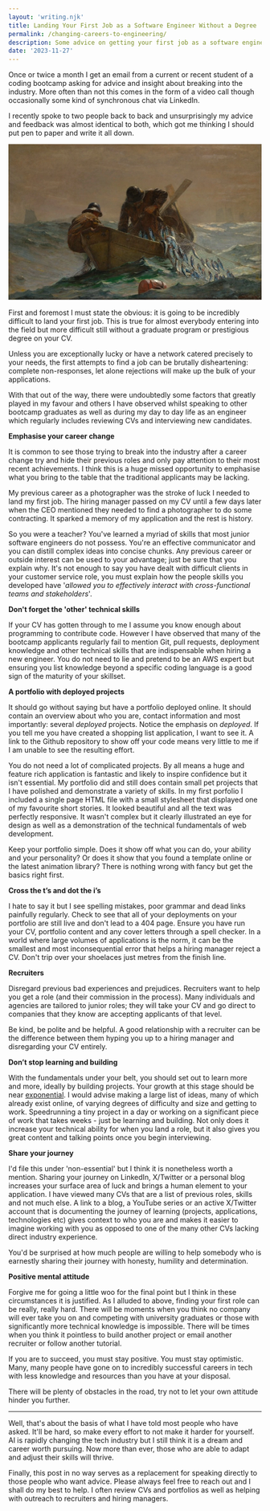 ```yaml
---
layout: 'writing.njk'
title: Landing Your First Job as a Software Engineer Without a Degree
permalink: /changing-careers-to-engineering/
description: Some advice on getting your first job as a software engineer when coming from a non-traditional background
date: '2023-11-27'
---
```


Once or twice a month I get an email from a current or recent student of a coding bootcamp asking for advice and insight about breaking into the industry. More often than not this comes in the form of a video call though occasionally some kind of synchronous chat via LinkedIn.

I recently spoke to two people back to back and unsurprisingly my advice and feedback was almost identical to both, which got me thinking I should put pen to paper and write it all down.

![The Herring Net by Winslow Homer](/assets/images/theherringnet.webp 'The Herring Net by Winslow Homer')

First and foremost I must state the obvious: it is going to be incredibly difficult to land your first job. This is true for almost everybody entering into the field but more difficult still without a graduate program or prestigious degree on your CV.

Unless you are exceptionally lucky or have a network catered precisely to your needs, the first attempts to find a job can be brutally disheartening: complete non-responses, let alone rejections will make up the bulk of your applications.

With that out of the way, there were undoubtedly some factors that greatly played in my favour and others I have observed whilst speaking to other bootcamp graduates as well as during my day to day life as an engineer which regularly includes reviewing CVs and interviewing new candidates.

**Emphasise your career change**

It is common to see those trying to break into the industry after a career change try and hide their previous roles and only pay attention to their most recent achievements. I think this is a huge missed opportunity to emphasise what you bring to the table that the traditional applicants may be lacking.

My previous career as a photographer was the stroke of luck I needed to land my first job. The hiring manager passed on my CV until a few days later when the CEO mentioned they needed to find a photographer to do some contracting. It sparked a memory of my application and the rest is history.

So you were a teacher? You've learned a myriad of skills that most junior software engineers do not possess. You're an effective communicator and you can distill complex ideas into concise chunks.
Any previous career or outside interest can be used to your advantage; just be sure that you explain why. It's not enough to say you have dealt with difficult clients in your customer service role, you must explain how the people skills you developed have '_allowed you to effectively interact with cross-functional teams and stakeholders_'.

**Don't forget the 'other' technical skills**

If your CV has gotten through to me I assume you know enough about programming to contribute code. However I have observed that many of the bootcamp applicants regularly fail to mention Git, pull requests, deployment knowledge and other technical skills that are indispensable when hiring a new engineer.
You do not need to lie and pretend to be an AWS expert but ensuring you list knowledge beyond a specific coding language is a good sign of the maturity of your skillset.

**A portfolio with deployed projects**

It should go without saying but have a portfolio deployed online. It should contain an overview about who you are, contact information and most importantly: several _deployed_ projects. Notice the emphasis on _deployed_. If you tell me you have created a shopping list application, I want to see it. A link to the Github repository to show off your code means very little to me if I am unable to see the resulting effort.

You do not need a lot of complicated projects. By all means a huge and feature rich application is fantastic and likely to inspire confidence but it isn't essential. My portfolio did and still does contain small pet projects that I have polished and demonstrate a variety of skills. In my first porfolio I included a single page HTML file with a small stylesheet that displayed one of my favourite short stories. It looked beautiful and all the text was perfectly responsive. It wasn't complex but it clearly illustrated an eye for design as well as a demonstration of the technical fundamentals of web development.

Keep your portfolio simple. Does it show off what you can do, your ability and your personality? Or does it show that you found a template online or the latest animation library? There is nothing wrong with fancy but get the basics right first.

**Cross the t’s and dot the i’s**

I hate to say it but I see spelling mistakes, poor grammar and dead links painfully regularly. Check to see that all of your deployments on your portfolio are still live and don't lead to a 404 page. Ensure you have run your CV, portfolio content and any cover letters through a spell checker. In a world where large volumes of applications is the norm, it can be the smallest and most inconsequential error that helps a hiring manager reject a CV. Don't trip over your shoelaces just metres from the finish line.

**Recruiters**

Disregard previous bad experiences and prejudices. Recruiters want to help you get a role (and their commission in the process). Many individuals and agencies are tailored to junior roles; they will take your CV and go direct to companies that they know are accepting applicants of that level.

Be kind, be polite and be helpful. A good relationship with a recruiter can be the difference between them hyping you up to a hiring manager and disregarding your CV entirely.

**Don’t stop learning and building**

With the fundamentals under your belt, you should set out to learn more and more, ideally by building projects. Your growth at this stage should be near [exponential](https://blog.samaltman.com/how-to-be-successful). I would advise making a large list of ideas, many of which already exist online, of varying degrees of difficulty and size and getting to work. Speedrunning a tiny project in a day or working on a significant piece of work that takes weeks - just be learning and building.
Not only does it increase your technical ability for when you land a role, but it also gives you great content and talking points once you begin interviewing.

**Share your journey**

I'd file this under 'non-essential' but I think it is nonetheless worth a mention. Sharing your journey on LinkedIn, X/Twitter or a personal blog increases your surface area of luck and brings a human element to your application.
I have viewed many CVs that are a list of previous roles, skills and not much else. A link to a blog, a YouTube series or an active X/Twitter account that is documenting the journey of learning (projects, applications, technologies etc) gives context to who you are and makes it easier to imagine working with you as opposed to one of the many other CVs lacking direct industry experience.

You'd be surprised at how much people are willing to help somebody who is earnestly sharing their journey with honesty, humility and determination.

**Positive mental attitude**

Forgive me for going a little woo for the final point but I think in these circumstances it is justified.
As I alluded to above, finding your first role can be really, really hard. There will be moments when you think no company will ever take you on and competing with university graduates or those with significantly more technical knowledge is impossible.
There will be times when you think it pointless to build another project or email another recruiter or follow another tutorial.

If you are to succeed, you must stay positive. You must stay optimistic. Many, many people have gone on to incredibly successful careers in tech with less knowledge and resources than you have at your disposal.

There will be plenty of obstacles in the road, try not to let your own attitude hinder you further.

---

Well, that's about the basis of what I have told most people who have asked. It'll be hard, so make every effort to not make it harder for yourself. AI is rapidly changing the tech industry but I still think it is a dream and career worth pursuing. Now more than ever, those who are able to adapt and adjust their skills will thrive.

Finally, this post in no way serves as a replacement for speaking directly to those people who want advice. Please always feel free to reach out and I shall do my best to help. I often review CVs and portfolios as well as helping with outreach to recruiters and hiring managers.
